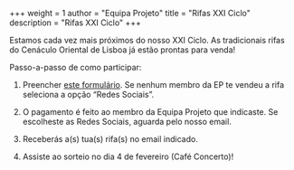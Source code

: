 +++
weight = 1
author = "Equipa Projeto"
title = "Rifas XXI Ciclo"
description = "Rifas XXI Ciclo"
+++

Estamos cada vez mais próximos do nosso XXI Ciclo. As tradicionais rifas do Cenáculo Oriental de Lisboa já estão prontas para venda!

<!--more-->

Passo-a-passo de como participar:

1. Preencher [este formulário](https://forms.gle/4LXeL8WGwakjozBs5). Se nenhum membro da EP te vendeu a rifa seleciona a opção “Redes Sociais”.

2. O pagamento é feito ao membro da Equipa Projeto que indicaste. Se escolheste as Redes Sociais, aguarda pelo nosso email.

3. Receberás a(s) tua(s) rifa(s) no email indicado.

4. Assiste ao sorteio no dia 4 de fevereiro (Café Concerto)!
